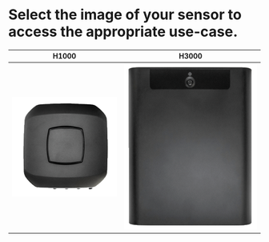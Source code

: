 # Select the image of your sensor to access the appropriate use-case.

| H1000 | H3000 |
|:-----:|:-----:|
| [![H1000](H1000.png)](h1000/) | [![H3000](H3000.png)](h3000/) |